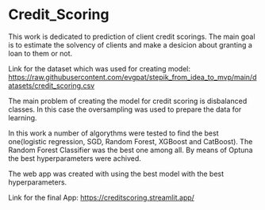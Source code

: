 # Credit_Scoring
This work is dedicated to prediction of client credit scorings. The main goal is to estimate the solvency of clients and make a desicion about granting a loan to them or not.

Link for the dataset which was used for creating model:
https://raw.githubusercontent.com/evgpat/stepik_from_idea_to_mvp/main/datasets/credit_scoring.csv

The main problem of creating the model for credit scoring is disbalanced classes. In this case the oversampling was used to prepare the data for learning.

In this work a number of algorythms were tested to find the best one(logistic regression, SGD, Random Forest, XGBoost and CatBoost). The Random Forest Classifier was the best one among all. By means of Optuna the best hyperparameters were achived.

The web app was created with using the best model with the best hyperparameters.

Link for the final App:
https://creditscoring.streamlit.app/
